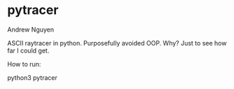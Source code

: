 pytracer
========
Andrew Nguyen

ASCII raytracer in python. Purposefully avoided OOP. Why? Just to see how far I could get.

How to run:

python3 pytracer